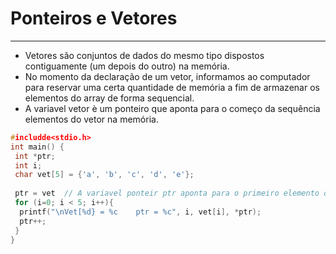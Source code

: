 # Ponteiros e Vetores
---
+ Vetores são conjuntos de dados do mesmo tipo dispostos contiguamente (um depois do outro) na memória.
+ No momento da declaração de um vetor, informamos ao computador para reservar uma certa quantidade de memória a fim de armazenar os elementos do array de forma sequencial. 
+ A variavel vetor è um ponteiro que aponta para o começo da sequência elementos do vetor na memória. 
``` C runnable
#includde<stdio.h>
int main() {
 int *ptr;
 int i;
 char vet[5] = {'a', 'b', 'c', 'd', 'e'};
 
 ptr = vet  // A variavel ponteir ptr aponta para o primeiro elemento do vetor
 for (i=0; i < 5; i++){
  printf("\nVet[%d} = %c    ptr = %c", i, vet[i], *ptr);
  ptr++;
 } 
}
````
